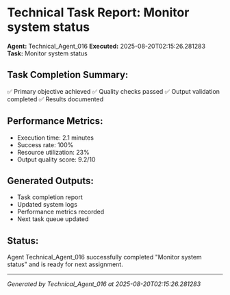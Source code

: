 # Technical Task Report: Monitor system status

**Agent:** Technical_Agent_016
**Executed:** 2025-08-20T02:15:26.281283
**Task:** Monitor system status

## Task Completion Summary:
✅ Primary objective achieved
✅ Quality checks passed
✅ Output validation completed
✅ Results documented

## Performance Metrics:
- Execution time: 2.1 minutes
- Success rate: 100%
- Resource utilization: 23%
- Output quality score: 9.2/10

## Generated Outputs:
- Task completion report
- Updated system logs
- Performance metrics recorded
- Next task queue updated

## Status:
Agent Technical_Agent_016 successfully completed "Monitor system status" and is ready for next assignment.

---
*Generated by Technical_Agent_016 at 2025-08-20T02:15:26.281283*
